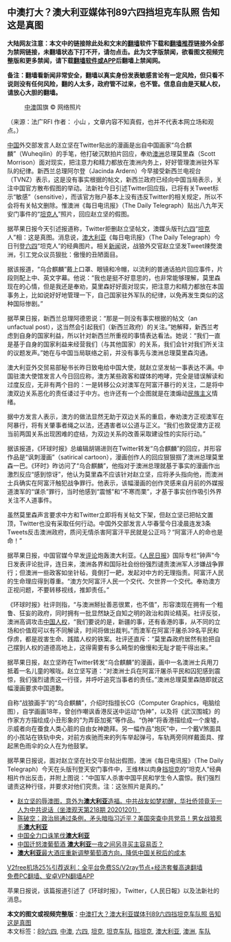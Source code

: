 <h2>中澳打大？澳大利亚媒体刊89六四挡坦克车队照 告知这是真图</h2> <p class="notice"><b>大陆网友注意：本文中的链接除此处和文末的<a href="https://github.com/bannedbook/fanqiang" >翻墙</a>软件下载和<a href="https://github.com/killgcd/justmysocks/blob/master/README.md">翻墙推荐</a>链接外全部为禁网链接，未翻墙状态下打不开，请勿点击。此为文字版禁闻，欲看图文视频完整版和更多禁闻，请下载<a href="https://github.com/bannedbook/fanqiang">翻墙软件或APP</a>后翻墙上禁闻网。</p><p>备注：翻墙看新闻非常安全，翻墙以真实身份发表敏感言论有一定风险，但只看不说则没有任何风险，翻的人太多，政府管不过来，也不管。信息自由是天赋人权，请放心大胆的翻墙。</b></p>  <div class="entry"> <figure>                <figcaption>                <a href="https://www.bannedbook.org/bnews/tag/%E4%B8%AD%E6%BE%B3/" class="st_tag internal_tag" rel="tag" title="标签 中澳 下的日志">中澳</a>国旗                © 网络照片            </figcaption></figure> <p>（来源：法广RFI                                      作者：                                                                                                     小山                                                                                            ，文章内容不知真假，也并不代表本网立场和观点。）</p> <p>                    <span class='wp_keywordlink_affiliate'><a href="https://www.bannedbook.org/" title="中国" target="_blank">中国</a></span>外交部发言人赵立坚在Twitter贴出的漫画是出自中国画家“乌合麒麟”（Wuheqilin）的手笔，他打破沉默拍片回应，奉劝<a href="https://www.bannedbook.org/bnews/tag/%e6%be%b3%e6%b4%b2/" class="st_tag internal_tag" rel="tag" title="标签 澳洲 下的日志">澳洲</a>总理莫里森（Scott Morrison）面对现实，把注意力和精力都放在澳洲内务上，好好管理澳洲驻外军队的纪律。新西兰总理阿尔登（Jacinda Ardern）今早接受新西兰电视台（TVNZ）表示，这是没有事实根据的帖文，新西兰政府已经向中国当局表示，关注中国官方散布假图的举动。法新社今日引述Twitter回应指，已将有关Tweet标示“敏感”（sensitive），而该官方账户基本上没有违反Twitter的相关规定，所以不会将有关帖文删除。惟澳洲《每日电讯报》（The Daily Telegraph）贴出八九年天安门事件的“<span class='wp_keywordlink'><a href="https://www.bannedbook.org/forum2/topic1554.html" title="六四系列连环画--坦克人" target="_blank">坦克人</a></span>”照片，回应赵立坚的假图。                </p> <p>据苹果日报今天引述报道称，Twitter拒删赵立坚帖文，澳媒头版刊<span class='wp_keywordlink'><a href="https://www.bannedbook.org/forum2/topic2509.html" title="《中国六四真相》" target="_blank">六四</a></span>“<a href="https://www.bannedbook.org/bnews/tag/%e5%9d%a6%e5%85%8b/" class="st_tag internal_tag" rel="tag" title="标签 坦克 下的日志">坦克</a>人”相：这是真图。消息说，<a href="https://www.bannedbook.org/bnews/tag/%e6%be%b3%e5%a4%a7%e5%88%a9%e4%ba%9a/" class="st_tag internal_tag" rel="tag" title="标签 澳大利亚 下的日志">澳大利亚</a>《每日电讯报》（The Daily Telegraph）今日刊登<a href="https://www.bannedbook.org/bnews/tag/%e5%85%ad%e5%9b%9b/" class="st_tag internal_tag" rel="tag" title="标签 六四 下的日志">六四</a>“坦克人”的经典图片。相关<span class='wp_keywordlink_affiliate'><a href="https://www.bannedbook.org/" title="新闻">新闻</a></span>说，战狼外交官赵立坚发Tweet辣㷫澳洲，引工党众议员狠批：傲慢的丑陋面目。</p>  <p>据该报道，“乌合麒麟”戴上口罩、眼镜和冷帽，以流利的普通话拍片回应事件，片段则配上中、英文字幕。他说：“我也是挺不好意思的，也非常能够理解，莫里森现在的心情，但是我还是奉劝，莫里森好好面对现实，把注意力和精力都放在本国事务上，比如说好好地管理一下，自己国家驻外军队的纪律，以免再发生类似的这种国际惨剧。”</p> <p>据苹果日报，新西兰总理阿德恩说：“那是一则没有事实根据的帖文（an unfactual post），这当然会引起我们（新西兰政府）的关注。”她解释，新西兰考虑到自身的国家利益，所以针对新西兰所重视的事情表达看法。她说：“我们一直是基于自身的国家利益来经营我们（与其他国家）的关系，我们会针对我们所关注的议题发声。”她在与中国当局联络之前，并没有事先与澳洲总理莫里森沟通。</p> <p>澳大利亚外交贸易部秘书长昨日致电给中国大使，就赵立坚发帖一事表达不满。中国驻澳大使馆发言人今日回应称，澳方某些政客和媒体的咆哮，完全是错误解读和过度反应，无非有两个目的：一是转移公众对澳军在阿富汗暴行的关注，二是将中澳双边关系恶化的责任诿过于中方。也许还有一个企图就是在澳煽动<span class='wp_keywordlink'><a href="https://www.bannedbook.org/forum11/topic333.html" title="禁片：民族主义和三座大山" target="_blank">民族主义</a></span>情绪。</p>  <p>据中方发言人表示，澳方的做法显然无助于双边关系的重启，奉劝澳方正视澳军在阿暴行，将有关肇事者绳之以法，还遇害者以公道与正义。“我们也敦促澳方正视当前两国关系出现困难的症结，为双边关系的改善采取建设性的实际行动。”</p> <p>据该报道，《环球时报》总编辑胡锡进则在Twitter转发“乌合麒麟”的回应，并形容作品是“讽刺漫画”（satirical cartoon），漫画创作人的回应狠狠掴了澳洲总理莫里森一巴。《环时》昨访问了“乌合麒麟”，他指对于澳洲总理就基于事实的漫画作出激烈反应“感到惊讶”，他认为莫里森不应该针对赵立坚，应将矛头指向他，而澳洲士兵确实在阿富汗触犯战争罪行。他表示，该幅漫画的创作灵感来自月前的外媒报道澳军的“谋杀”罪行，当时他感到“震憾”和“不寒而栗”，才基于事实创作吸引外界关注不人道事件。</p> <p>虽然莫里森声言要求中方和Twitter立即将有关帖文下架，但赵立坚已把帖文置顶，Twitter也没有采取任何行动。中国外交部发言人华春莹今日凌晨连发3条Tweets反击澳洲政府，质问无情杀害阿富汗平民就是公正吗？“阿富汗人的命也是命！”</p>  <p>据苹果日报，中国官媒今早发<span class='wp_keywordlink_affiliate'><a href="https://www.bannedbook.org/bnews/comments/" title="新闻评论" target="_blank">评论</a></span>炮轰澳大利亚。《<span class='wp_keywordlink'><a href="https://www.bannedbook.org/forum2/topic109.html" title="透视人民日报" target="_blank">人民日报</a></span>》国际专栏“钟声”今日发表评论批评，连日来，澳洲各界和国际社会纷纷强烈谴责澳洲军人涉嫌战争罪行；但澳洲一些政客如坐针毡，竟倒打一耙，发起对中方的无理指责。阿富汗人民的生命理应得到尊重。“澳方欠阿富汗人民一个交代、欠世界一个交代。奉劝澳方正视问题，不要转移视线，推卸责任。”</p> <p>《环球时报》社评则指，“与澳洲掰扯善恶很累，也不值”，形容澳现在拥有一个粗鲁、狂妄的政府，同时拥有一批显然缺乏自知之明的政治和舆论精英。社评反驳，澳洲高调攻击<span class='wp_keywordlink'><a href="https://www.bannedbook.org/forum20/" title="中国人权论坛" target="_blank">中国人权</a></span>，“我们要说的是，新疆的事，还有香港的事，从不同的立场和价值观可以有不同解读，时间将做出裁判。”而澳军在阿富汗屠杀39名平民和俘虏，都是戕害生命、践踏人权的铁案。社评还直斥：“莫里森政府居然有脸把自己摆到人权的道德高地上，这得需要有多么畸型的傲慢和无耻才能干得出来。”</p> <p>据苹果日报，赵立坚昨在Twitter转发“乌合麒麟”的漫画，画中一名澳洲士兵用刀抵着一名儿童的喉咙。赵立坚写道：“对澳洲士兵在阿富汗屠杀平民和囚犯感到震惊，我们强烈谴责这一行径，并呼吁追究当事者的责任。”澳洲总理莫里森随即就这幅漫画要求中国道歉。</p>  <p>自称“战狼画手”的“乌合麒麟”，介绍时指擅长CG（Computer Graphics，电脑绘图），自学画画18年，曾创作嘲讽香港反送中运动“伪神”，以及将《武汉围城》的作家方方描绘成小丑形象的“为弄臣加冕”等作品。“伪神”将香港描绘成一个废墟，示威者向在蚕食人类心脏的自由女神跪拜。另一幅作品“炮灰”中，一个戴V煞面具的小孩站在铁轨中央，对前方疾驰而来的列车举起弹弓，车轨两旁同样戴面具、撑起黑色雨伞的众人在为他鼓掌。</p> <p>据苹果日报说，面对赵立坚在社交平台贴出假图，澳洲《每日电讯报》（The Daily Telegraph）今天在头版刊登天安门事件中，王维林以肉身<a href="https://www.bannedbook.org/bnews/tag/%E6%8C%A1%E5%9D%A6%E5%85%8B/" class="st_tag internal_tag" rel="tag" title="标签 挡坦克 下的日志">挡坦克</a>的“坦克人”经典相片作出反击，并附上图说：“中国军人杀害中国平民和学生令人震惊。我们强烈谴责这种行径，并要求对他们究责。注：这张照片是真的。”</p> <ul class='op-related-articles' title='相关阅读'> <li><a href='https://www.bannedbook.org/bnews/cbnews/20201201/1440257.html' target='_blank'>赵立坚的辱澳图，意外为<b>澳大利亚</b>造福。中共战友如梦初醒，华社侨领竟无一人为中共说话（坐澳观天第218期 20201201）</a></li> <li><a href='https://www.bannedbook.org/bnews/cbnews/20201201/1440252.html' target='_blank'>陈破空：政治局通过条例，矛头暗指习近平？美国突查中共党员！男女战狼惹毛<b>澳大利亚</b></a></li> <li><a href='https://www.bannedbook.org/bnews/headline/20201201/1440169.html' target='_blank'>中国全力口诛笔伐<b>澳大利亚</b></a></li> <li><a href='https://www.bannedbook.org/bnews/headline/20201130/1439657.html' target='_blank'>中国迁怒澳葡萄酒 <b>澳大利亚</b>一夜之间另寻买主容易否？</a></li> <li><a href='https://www.bannedbook.org/bnews/worldnews/20201130/1439351.html' target='_blank'><b>澳大利亚</b>最大酒庄重新调整葡萄酒方向，降低中国关税后的成本</a></li> </ul> <p class="texttj"> <a href="https://www.bannedbook.org/forum23/topic22702.html" target="_blank">V2free机场25%引荐返利：全平台免费SS/V2ray节点+经济套餐高速翻墙</a><br/> <a href="https://github.com/bannedbook/fanqiang/wiki/%E7%A6%81%E9%97%BB%E7%BD%91%E5%AE%89%E5%8D%93%E7%BF%BB%E5%A2%99%E6%96%B0%E9%97%BBAPP" target="_blank">免费PC翻墙、安卓VPN翻墙APP</a></p><p>苹果日报说，该篇报道引述了《环球时报》，Twitter，《人民日報》以及法新社的消息。</p><a name='sharetosocial'></a>       <div><b>本文的图文或视频完整版</b>：<a href='https://www.bannedbook.org/bnews/headline/20201202/1440374.html'>中澳打大？澳大利亚媒体刊89六四挡坦克车队照 告知这是真图</a></div>  </div><!--END ENTRY--> <div class="postfooter"> <div>本文标签：<a href="https://www.bannedbook.org/bnews/tag/89%e5%85%ad%e5%9b%9b/" rel="tag">89六四</a>, <a href="https://www.bannedbook.org/bnews/tag/%E4%B8%AD%E6%BE%B3/" rel="tag">中澳</a>, <a href="https://www.bannedbook.org/bnews/tag/%e5%85%ad%e5%9b%9b/" rel="tag">六四</a>, <a href="https://www.bannedbook.org/bnews/tag/%e5%9d%a6%e5%85%8b/" rel="tag">坦克</a>, <a href="https://www.bannedbook.org/bnews/tag/%e5%9d%a6%e5%85%8b%e8%bd%a6%e9%98%9f/" rel="tag">坦克车队</a>, <a href="https://www.bannedbook.org/bnews/tag/%E6%8C%A1%E5%9D%A6%E5%85%8B/" rel="tag">挡坦克</a>, <a href="https://www.bannedbook.org/bnews/tag/%e6%be%b3%e5%a4%a7%e5%88%a9%e4%ba%9a/" rel="tag">澳大利亚</a>, <a href="https://www.bannedbook.org/bnews/tag/%e6%be%b3%e6%b4%b2/" rel="tag">澳洲</a>, <a href="https://www.bannedbook.org/bnews/tag/%E8%BD%A6%E9%98%9F/" rel="tag">车队</a></div>  </div><!--END POSTFOOTER--> 
